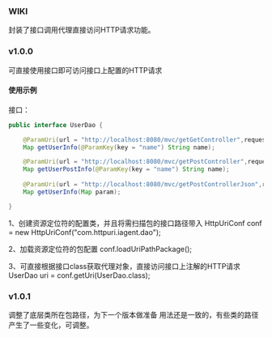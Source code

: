 ### WIKI

封装了接口调用代理直接访问HTTP请求功能。

### v1.0.0

可直接使用接口即可访问接口上配置的HTTP请求

#### 使用示例

接口：

```java
public interface UserDao {

    @ParamUri(url = "http://localhost:8080/mvc/getGetController",requestType = HttpEnum.GET)
    Map getUserInfo(@ParamKey(key = "name") String name);

    @ParamUri(url = "http://localhost:8080/mvc/getPostController",requestType = HttpEnum.POST)
    Map getUserPostInfo(@ParamKey(key = "name") String name);
    
    @ParamUri(url = "http://localhost:8080/mvc/getPostControllerJson",requestType = HttpEnum.POST,contentType = HttpConstant.APPLICATION_JSON_UTF8)
    Map getUserInfo(Map param);

}

```


1、创建资源定位符的配置类，并且将需扫描包的接口路径带入
HttpUriConf conf = new HttpUriConf("com.httpuri.iagent.dao");

2、加载资源定位符的包配置
conf.loadUriPathPackage();

3、可直接根据接口class获取代理对象，直接访问接口上注解的HTTP请求
UserDao uri = conf.getUri(UserDao.class);

### v1.0.1

调整了底层类所在包路径，为下一个版本做准备
用法还是一致的，有些类的路径产生了一些变化，可调整。
